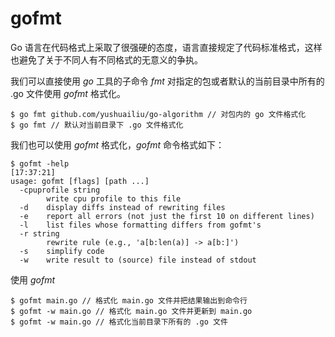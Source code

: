 # gofmt

Go 语言在代码格式上采取了很强硬的态度，语言直接规定了代码标准格式，这样也避免了关于不同人有不同格式的无意义的争执。  

我们可以直接使用 *go* 工具的子命令 *fmt* 对指定的包或者默认的当前目录中所有的 .go 文件使用 *gofmt* 格式化。

```
$ go fmt github.com/yushuailiu/go-algorithm // 对包内的 go 文件格式化
$ go fmt // 默认对当前目录下 .go 文件格式化
```

我们也可以使用 *gofmt* 格式化，*gofmt* 命令格式如下：

```
$ gofmt -help                                                                                                     [17:37:21]
usage: gofmt [flags] [path ...]
  -cpuprofile string
    	write cpu profile to this file
  -d	display diffs instead of rewriting files
  -e	report all errors (not just the first 10 on different lines)
  -l	list files whose formatting differs from gofmt's
  -r string
    	rewrite rule (e.g., 'a[b:len(a)] -> a[b:]')
  -s	simplify code
  -w	write result to (source) file instead of stdout
```

使用 *gofmt*

```
$ gofmt main.go // 格式化 main.go 文件并把结果输出到命令行
$ gofmt -w main.go // 格式化 main.go 文件并更新到 main.go
$ gofmt -w main.go // 格式化当前目录下所有的 .go 文件
```


